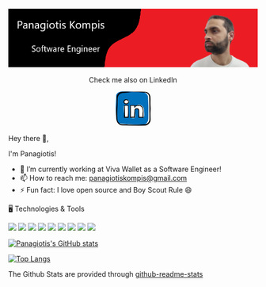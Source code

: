 [![Header](./assets/Header.png)](https://github.com/PKompis/PKompis/)

<p align='center'>
    Check me also on LinkedIn
</p>

<p align='center'>
    <a href="https://www.linkedin.com/in/panagiotis-kompis/"><img height="70" src="./assets/linkedin.png"></a>
</p>


Hey there 👋,

I'm Panagiotis!

- 🔭 I’m currently working at Viva Wallet as a Software Engineer!
- 📫 How to reach me: panagiotiskompis@gmail.com
- ⚡ Fun fact: I love open source and Boy Scout Rule 😄

🖥️ Technologies & Tools

![](https://img.shields.io/badge/OS-Windows-informational?style=flat&logo=<LOGO_NAME>&logoColor=white&color=2bbc8a)
![](https://img.shields.io/badge/OS-Linux-informational?style=flat&logo=<LOGO_NAME>&logoColor=white&color=2bbc8a)
![](https://img.shields.io/badge/IDE-Visual_Studio-informational?style=flat&logo=<LOGO_NAME>&logoColor=white&color=2bbc8a)
![](https://img.shields.io/badge/Editor-Sublime_Text-informational?style=flat&logo=<LOGO_NAME>&logoColor=white&color=2bbc8a)
![](https://img.shields.io/badge/Code-C%23-informational?style=flat&logo=<LOGO_NAME>&logoColor=white&color=2bbc8a)
![](https://img.shields.io/badge/Code-Python-informational?style=flat&logo=<LOGO_NAME>&logoColor=white&color=2bbc8a)
![](https://img.shields.io/badge/Code-JavaScript-informational?style=flat&logo=<LOGO_NAME>&logoColor=white&color=2bbc8a)
![](https://img.shields.io/badge/Database-SQL_Server-informational?style=flat&logo=<LOGO_NAME>&logoColor=white&color=2bbc8a)
![](https://img.shields.io/badge/Cloud-Azure-informational?style=flat&logo=<LOGO_NAME>&logoColor=white&color=2bbc8a)



[![Panagiotis's GitHub stats](https://github-readme-stats.vercel.app/api?username=PKompis&count_private=true&show_icons=true&theme=radical)](https://github.com/anuraghazra/github-readme-stats)


[![Top Langs](https://github-readme-stats.vercel.app/api/top-langs/?username=PKompis&count_private=true&show_icons=true&theme=radical)](https://github.com/anuraghazra/github-readme-stats)


The Github Stats are provided through [github-readme-stats](https://github.com/anuraghazra/github-readme-stats)